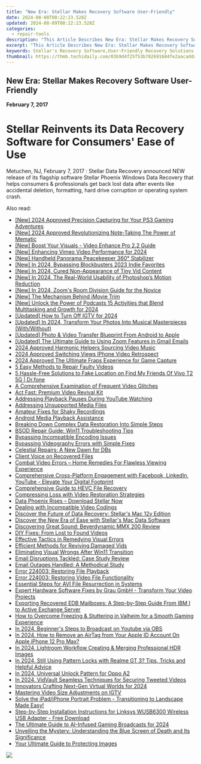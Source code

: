 ```yaml
---
title: "New Era: Stellar Makes Recovery Software User-Friendly"
date: 2024-08-08T00:22:23.528Z
updated: 2024-08-09T00:22:23.528Z
categories:
  - repair-tools
description: "This Article Describes New Era: Stellar Makes Recovery Software User-Friendly"
excerpt: "This Article Describes New Era: Stellar Makes Recovery Software User-Friendly"
keywords: Stellar's Recovery Software,User-Friendly Recovery Solutions,Data Recovery Software Updates,Recovery Software for Modern Tech Users,Enhanced Data Recovery Experience,Stellar Software Ease of Use,Innovative Recovery Technologies by Stellar
thumbnail: https://thmb.techidaily.com/03b9d4f25f53b702691684fe2aacadda124f8e51ce8909742113d79362ddfedd.jpg
---
```


## New Era: Stellar Makes Recovery Software User-Friendly

**February 7, 2017**

# **Stellar Reinvents its Data Recovery Software for Consumers' Ease of Use**

Metuchen, NJ, February 7, 2017 : Stellar Data Recovery announced NEW release of its flagship software Stellar Phoenix Windows Data Recovery that helps consumers & professionals get back lost data after events like accidental deletion, formatting, hard drive corruption or operating system crash.


<ins class="adsbygoogle"
     style="display:block"
     data-ad-format="autorelaxed"
     data-ad-client="ca-pub-7571918770474297"
     data-ad-slot="1223367746"></ins>



<ins class="adsbygoogle"
     style="display:block"
     data-ad-client="ca-pub-7571918770474297"
     data-ad-slot="8358498916"
     data-ad-format="auto"
     data-full-width-responsive="true"></ins>



<span class="atpl-alsoreadstyle">Also read:</span>
<div><ul>
<li><a href="https://desktop-recording.techidaily.com/new-2024-approved-precision-capturing-for-your-ps3-gaming-adventures/"><u>[New] 2024 Approved  Precision Capturing for Your PS3 Gaming Adventures</u></a></li>
<li><a href="https://fox-boxes.techidaily.com/new-2024-approved-revolutionizing-note-taking-the-power-of-mematic/"><u>[New] 2024 Approved  Revolutionizing Note-Taking  The Power of Mematic</u></a></li>
<li><a href="https://extra-resources.techidaily.com/new-boost-your-visuals-video-enhance-pro-22-guide/"><u>[New] Boost Your Visuals - Video Enhance Pro 2.2 Guide</u></a></li>
<li><a href="https://vimeo-videos.techidaily.com/new-enhancing-vimeo-video-performance-for-2024/"><u>[New] Enhancing Vimeo Video Performance for 2024</u></a></li>
<li><a href="https://some-knowledge.techidaily.com/new-handheld-panorama-peacekeeper-360-stabilizer/"><u>[New] Handheld Panorama Peacekeeper 360° Stabilizer</u></a></li>
<li><a href="https://facebook-video-share.techidaily.com/new-in-2024-bypassing-blockbusters-2023-indie-favorites/"><u>[New] In 2024, Bypassing Blockbusters  2023 Indie Favorites</u></a></li>
<li><a href="https://facebook-video-footage.techidaily.com/new-in-2024-cured-non-appearance-of-tiny-vid-content/"><u>[New] In 2024, Cured  Non-Appearance of Tiny Vid Content</u></a></li>
<li><a href="https://fox-boxes.techidaily.com/new-in-2024-the-real-world-usability-of-photoshops-motion-reduction/"><u>[New] In 2024, The Real-World Usability of Photoshop’s Motion Reduction</u></a></li>
<li><a href="https://screen-sharing-recording.techidaily.com/new-in-2024-zooms-room-division-guide-for-the-novice/"><u>[New] In 2024, Zoom's Room Division Guide for the Novice</u></a></li>
<li><a href="https://some-skills.techidaily.com/new-the-mechanism-behind-imovie-trim/"><u>[New] The Mechanism Behind iMovie Trim</u></a></li>
<li><a href="https://fox-boxes.techidaily.com/new-unlock-the-power-of-podcasts-15-activities-that-blend-multitasking-and-growth-for-2024/"><u>[New] Unlock the Power of Podcasts  15 Activities that Blend Multitasking and Growth for 2024</u></a></li>
<li><a href="https://instagram-videos.techidaily.com/updated-how-to-turn-off-igtv-for-2024/"><u>[Updated] How to Turn Off IGTV for 2024</u></a></li>
<li><a href="https://instagram-videos.techidaily.com/updated-in-2024-transform-your-photos-into-musical-masterpieces-withwithout/"><u>[Updated] In 2024, Transform Your Photos Into Musical Masterpieces (With/Without)</u></a></li>
<li><a href="https://extra-skills.techidaily.com/updated-photo-and-video-transfer-blueprint-from-android-to-apple/"><u>[Updated] Photo & Video Transfer Blueprint From Android to Apple</u></a></li>
<li><a href="https://some-skills.techidaily.com/updated-the-ultimate-guide-to-using-zoom-features-in-gmail-emails/"><u>[Updated] The Ultimate Guide to Using Zoom Features in Gmail Emails</u></a></li>
<li><a href="https://some-knowledge.techidaily.com/2024-approved-harmonic-helpers-sourcing-video-music/"><u>2024 Approved  Harmonic Helpers  Sourcing Video Music</u></a></li>
<li><a href="https://article-files.techidaily.com/2024-approved-switching-views-iphone-video-retrospect/"><u>2024 Approved  Switching Views  IPhone Video Retrospect</u></a></li>
<li><a href="https://remote-screen-capture.techidaily.com/2024-approved-the-ultimate-fraps-experience-for-game-capture/"><u>2024 Approved  The Ultimate Fraps Experience for Game Capture</u></a></li>
<li><a href="https://data-wizards.techidaily.com/5-easy-methods-to-repair-faulty-videos/"><u>5 Easy Methods to Repair Faulty Videos</u></a></li>
<li><a href="https://location-fake.techidaily.com/5-hassle-free-solutions-to-fake-location-on-find-my-friends-of-vivo-t2-5g-drfone-by-drfone-virtual-android/"><u>5 Hassle-Free Solutions to Fake Location on Find My Friends Of Vivo T2 5G | Dr.fone</u></a></li>
<li><a href="https://data-wizards.techidaily.com/a-comprehensive-examination-of-frequent-video-glitches/"><u>A Comprehensive Examination of Frequent Video Glitches</u></a></li>
<li><a href="https://data-wizards.techidaily.com/act-fast-premium-video-revival-kit/"><u>Act Fast: Premium Video Revival Kit</u></a></li>
<li><a href="https://data-wizards.techidaily.com/addressing-playback-pauses-during-youtube-watching/"><u>Addressing Playback Pauses During YouTube Watching</u></a></li>
<li><a href="https://data-wizards.techidaily.com/addressing-unsupported-media-files/"><u>Addressing Unsupported Media Files</u></a></li>
<li><a href="https://data-wizards.techidaily.com/amateur-fixes-for-shaky-recordings/"><u>Amateur Fixes for Shaky Recordings</u></a></li>
<li><a href="https://data-wizards.techidaily.com/android-media-playback-assistance/"><u>Android Media Playback Assistance</u></a></li>
<li><a href="https://data-wizards.techidaily.com/breaking-down-complex-data-restoration-into-simple-steps/"><u>Breaking Down Complex Data Restoration Into Simple Steps</u></a></li>
<li><a href="https://data-wizards.techidaily.com/bsod-repair-guide-win11-troubleshooting-tips/"><u>BSOD Repair Guide: Win11 Troubleshooting Tips</u></a></li>
<li><a href="https://data-wizards.techidaily.com/bypassing-incompatible-encoding-issues/"><u>Bypassing Incompatible Encoding Issues</u></a></li>
<li><a href="https://data-wizards.techidaily.com/bypassing-videography-errors-with-simple-fixes/"><u>Bypassing Videography Errors with Simple Fixes</u></a></li>
<li><a href="https://data-wizards.techidaily.com/celestial-repairs-a-new-dawn-for-dbs/"><u>Celestial Repairs: A New Dawn for DBs</u></a></li>
<li><a href="https://data-wizards.techidaily.com/client-voice-on-recovered-files/"><u>Client Voice on Recovered Files</u></a></li>
<li><a href="https://data-wizards.techidaily.com/combat-video-errors-home-remedies-for-flawless-viewing-experience/"><u>Combat Video Errors – Home Remedies For Flawless Viewing Experience</u></a></li>
<li><a href="https://data-wizards.techidaily.com/comprehensive-cross-platform-engagement-with-facebook-linkedin-youtube-elevate-your-digital-footprint/"><u>Comprehensive Cross-Platform Engagement with Facebook, LinkedIn, YouTube - Elevate Your Digital Footprint</u></a></li>
<li><a href="https://data-wizards.techidaily.com/comprehensive-guide-to-hevc-file-recovery/"><u>Comprehensive Guide to HEVC File Recovery</u></a></li>
<li><a href="https://data-wizards.techidaily.com/compressing-loss-with-video-restoration-strategies/"><u>Compressing Loss with Video Restoration Strategies</u></a></li>
<li><a href="https://data-wizards.techidaily.com/data-phoenix-rises-download-stellar-now/"><u>Data Phoenix Rises – Download Stellar Now</u></a></li>
<li><a href="https://data-wizards.techidaily.com/dealing-with-incompatible-video-codings/"><u>Dealing with Incompatible Video Codings</u></a></li>
<li><a href="https://data-wizards.techidaily.com/discover-the-future-of-data-recovery-stellars-mac-12v-edition/"><u>Discover the Future of Data Recovery: Stellar's Mac 12v Edition</u></a></li>
<li><a href="https://data-wizards.techidaily.com/discover-the-new-era-of-ease-with-stellars-mac-data-software/"><u>Discover the New Era of Ease with Stellar's Mac Data Software</u></a></li>
<li><a href="https://games-able.techidaily.com/discovering-great-sound-beyerdynamic-mmx-200-review/"><u>Discovering Great Sound: Beyerdynamic MMX 200 Review</u></a></li>
<li><a href="https://data-wizards.techidaily.com/diy-fixes-from-lost-to-found-videos/"><u>DIY Fixes: From Lost to Found Videos</u></a></li>
<li><a href="https://data-wizards.techidaily.com/effective-tactics-in-remedying-visual-errors/"><u>Effective Tactics in Remedying Visual Errors</u></a></li>
<li><a href="https://data-wizards.techidaily.com/efficient-methods-for-reviving-damaged-vids/"><u>Efficient Methods for Reviving Damaged Vids</u></a></li>
<li><a href="https://data-wizards.techidaily.com/eliminating-visual-wrongs-after-win11-transition/"><u>Eliminating Visual Wrongs After Win11 Transition</u></a></li>
<li><a href="https://data-wizards.techidaily.com/email-disruptions-tackled-case-study-review/"><u>Email Disruptions Tackled: Case Study Review</u></a></li>
<li><a href="https://data-wizards.techidaily.com/email-outages-handled-a-methodical-study/"><u>Email Outages Handled: A Methodical Study</u></a></li>
<li><a href="https://data-wizards.techidaily.com/error-224003-restoring-file-playback/"><u>Error 224003: Restoring File Playback</u></a></li>
<li><a href="https://data-wizards.techidaily.com/error-224003-restoring-video-file-functionality/"><u>Error 224003: Restoring Video File Functionality</u></a></li>
<li><a href="https://data-wizards.techidaily.com/essential-steps-for-avi-file-resurrection-in-systems/"><u>Essential Steps for AVI File Resurrection in Systems</u></a></li>
<li><a href="https://data-wizards.techidaily.com/expert-hardware-software-fixes-by-grau-gmbh-transform-your-video-projects/"><u>Expert Hardware Software Fixes by Grau GmbH - Transform Your Video Projects</u></a></li>
<li><a href="https://data-wizards.techidaily.com/exporting-recovered-edb-mailboxes-a-step-by-step-guide-from-ibm-i-to-active-exchange-server/"><u>Exporting Recovered EDB Mailboxes: A Step-by-Step Guide From IBM I to Active Exchange Server</u></a></li>
<li><a href="https://win-blog.techidaily.com/how-to-overcome-freezing-and-stuttering-in-valheim-for-a-smooth-gaming-experience/"><u>How to Overcome Freezing & Stuttering in Valheim for a Smooth Gaming Experience</u></a></li>
<li><a href="https://youtube-docs.techidaily.com/24-beginners-steps-to-broadcast-on-youtube-via-obs/"><u>In 2024, Beginner's Steps to Broadcast on Youtube via OBS</u></a></li>
<li><a href="https://apple-account.techidaily.com/in-2024-how-to-remove-an-airtag-from-your-apple-id-account-on-apple-iphone-12-pro-max-by-drfone-ios/"><u>In 2024, How to Remove an AirTag from Your Apple ID Account On Apple iPhone 12 Pro Max?</u></a></li>
<li><a href="https://extra-skills.techidaily.com/in-2024-lightroom-workflow-creating-and-merging-professional-hdr-images/"><u>In 2024, Lightroom Workflow  Creating & Merging Professional HDR Images</u></a></li>
<li><a href="https://easy-unlock-android.techidaily.com/in-2024-still-using-pattern-locks-with-realme-gt-3-tips-tricks-and-helpful-advice-by-drfone-android/"><u>In 2024, Still Using Pattern Locks with Realme GT 3? Tips, Tricks and Helpful Advice</u></a></li>
<li><a href="https://android-unlock.techidaily.com/in-2024-universal-unlock-pattern-for-oppo-a2-by-drfone-android/"><u>In 2024, Universal Unlock Pattern for Oppo A2</u></a></li>
<li><a href="https://twitter-videos.techidaily.com/in-2024-vidvault-seamless-techniques-for-securing-tweeted-videos/"><u>In 2024, VidVault  Seamless Techniques for Securing Tweeted Videos</u></a></li>
<li><a href="https://extra-guidance.techidaily.com/innovators-crafting-next-gen-virtual-worlds-for-2024/"><u>Innovators Crafting Next-Gen Virtual Worlds for 2024</u></a></li>
<li><a href="https://instagram-video-recordings.techidaily.com/mastering-video-size-adjustments-on-igtv/"><u>Mastering Video Size Adjustments on IGTV</u></a></li>
<li><a href="https://data-wizards.techidaily.com/1721476350653-solve-the-ipadiphone-portrait-problem-transitioning-to-landscape-made-easy/"><u>Solve the iPad/iPhone Portrait Problem - Transitioning to Landscape Made Easy!</u></a></li>
<li><a href="https://win-dash.techidaily.com/step-by-step-installation-instructions-for-linksys-wusb6300-wireless-usb-adapter-free-download/"><u>Step-by-Step Installation Instructions for Linksys WUSB6300 Wireless USB Adapter - Free Download</u></a></li>
<li><a href="https://screen-sharing-recording.techidaily.com/the-ultimate-guide-to-ai-infused-gaming-broadcasts-for-2024/"><u>The Ultimate Guide to AI-Infused Gaming Broadcasts for 2024</u></a></li>
<li><a href="https://tech-recovery.techidaily.com/unveiling-the-mystery-understanding-the-blue-screen-of-death-and-its-significance/"><u>Unveiling the Mystery: Understanding the Blue Screen of Death and Its Significance</u></a></li>
<li><a href="https://extra-lessons.techidaily.com/your-ultimate-guide-to-protecting-images/"><u>Your Ultimate Guide to Protecting Images</u></a></li>
</ul></div>

<!-- affiliate ads begin -->
<a href="https://store.bitdefender.com/affiliate.php?ACCOUNT=BITLATIN&AFFILIATE=108875&PATH=http%3A%2F%2Fwww.bitdefender.com%2Fbusiness%3FAFFILIATE%3D108875%26RESOURCE%3D30%2525%2BOff%2Ball%2BGravityZone%2BProducts"><img src="https://www.bitdefender.com/content/dam/bitdefender/business/campaign/1200X628.png" border="0"></a>
<!-- affiliate ads end -->